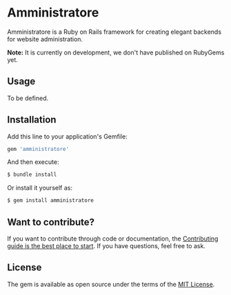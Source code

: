 # Amministratore
Amministratore is a Ruby on Rails framework for creating elegant backends for website administration.

**Note:** It is currently on development, we don't have published on RubyGems yet.

## Usage
To be defined.

## Installation
Add this line to your application's Gemfile:

```ruby
gem 'amministratore'
```

And then execute:
```bash
$ bundle install
```

Or install it yourself as:
```bash
$ gem install amministratore
```

## Want to contribute?

If you want to contribute through code or documentation, the [Contributing
guide is the best place to start][contributing]. If you have questions, feel free
to ask.

## License
The gem is available as open source under the terms of the [MIT License](https://opensource.org/licenses/MIT).

[contributing]: https://github.com/lporras/amministratore/blob/master/CONTRIBUTING.md
